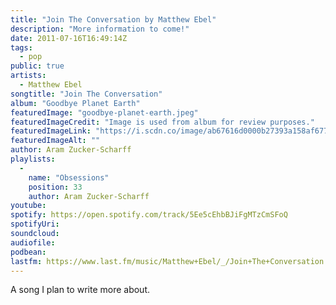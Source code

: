 ```yaml
---
title: "Join The Conversation by Matthew Ebel"
description: "More information to come!"
date: 2011-07-16T16:49:14Z
tags:
  - pop
public: true
artists:
  - Matthew Ebel
songtitle: "Join The Conversation"
album: "Goodbye Planet Earth"
featuredImage: "goodbye-planet-earth.jpeg"
featuredImageCredit: "Image is used from album for review purposes."
featuredImageLink: "https://i.scdn.co/image/ab67616d0000b27393a158af6773ba86589e9ddd"
featuredImageAlt: ""
author: Aram Zucker-Scharff
playlists:
  -
    name: "Obsessions"
    position: 33
    author: Aram Zucker-Scharff
youtube: 
spotify: https://open.spotify.com/track/5Ee5cEhbBJiFgMTzCmSFoQ
spotifyUri: 
soundcloud:
audiofile:
podbean:
lastfm: https://www.last.fm/music/Matthew+Ebel/_/Join+The+Conversation
---
```


A song I plan to write more about.
		